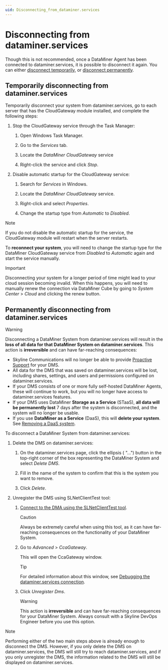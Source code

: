 ```yaml
---
uid: Disconnecting_from_dataminer.services
---
```


# Disconnecting from dataminer.services

Though this is not recommended, once a DataMiner Agent has been connected to dataminer.services, it is possible to disconnect it again. You can either [disconnect temporarily](#temporarily-disconnecting-from-dataminerservices), or [disconnect permanently](#permanently-disconnecting-from-dataminerservices).

## Temporarily disconnecting from dataminer.services

Temporarily disconnect your system from dataminer.services, go to each server that has the CloudGateway module installed, and complete the following steps:

1. Stop the CloudGateway service through the Task Manager:

   1. Open Windows Task Manager.

   1. Go to the *Services* tab.

   1. Locate the *DataMiner CloudGateway* service

   1. Right-click the service and click *Stop*.

1. Disable automatic startup for the CloudGateway service:

   1. Search for *Services* in Windows.

   1. Locate the *DataMiner CloudGateway* service.

   1. Right-click and select *Properties*.

   1. Change the startup type from *Automatic* to *Disabled*.

> [!NOTE]
> If you do not disable the automatic startup for the service, the CloudGateway module will restart when the server restarts.

To **reconnect your system**, you will need to change the startup type for the DataMiner CloudGateway service from *Disabled* to *Automatic* again and start the service manually.

> [!IMPORTANT]
> Disconnecting your system for a longer period of time might lead to your cloud session becoming invalid. When this happens, you will need to manually renew the connection via DataMiner Cube by going to *System Center* > *Cloud* and clicking the renew button.

## Permanently disconnecting from dataminer.services

> [!WARNING]
> Disconnecting a DataMiner System from dataminer.services will result in the **loss of all data for that DataMiner System on dataminer.services**. This action is **irreversible** and can have far-reaching consequences:
>
> - Skyline Communications will no longer be able to provide [Proactive Support](xref:Proactive_Support) for your DMS.
> - All data for the DMS that was saved on dataminer.services will be lost, including shares, settings, and users and permissions configured on dataminer.services.
> - If your DMS consists of one or more fully self-hosted DataMiner Agents, these will continue to work, but you will no longer have access to dataminer.services features.
> - If your DMS uses DataMiner **Storage as a Service** (STaaS), **all data will be permanently lost** 7 days after the system is disconnected, and the system will no longer be usable.
> - If you use **DataMiner as a Service** (DaaS), this will **delete your system**. See [Removing a DaaS system](xref:Removing_a_DaaS_system).

To disconnect a DataMiner System from dataminer.services:

1. Delete the DMS on dataminer.services:

   1. On the dataminer.services page, click the ellipsis ( "...") button in the top-right corner of the box representing the DataMiner System and select *Delete DMS*.

   1. Fill in the name of the system to confirm that this is the system you want to remove.

   1. Click *Delete*.

1. Unregister the DMS using SLNetClientTest tool:

   1. [Connect to the DMA using the SLNetClientTest tool](xref:Connecting_to_a_DMA_with_the_SLNetClientTest_tool).

      > [!CAUTION]
      > Always be extremely careful when using this tool, as it can have far-reaching consequences on the functionality of your DataMiner System.

   1. Go to *Advanced* > *CcaGateway*.

      This will open the CcaGateway window.

      > [!TIP]
      > For detailed information about this window, see [Debugging the dataminer.services connection](xref:SLNetClientTest_debugging_cloud_connection).

   1. Click *Unregister Dms*.

      > [!WARNING]
      > This action is **irreversible** and can have far-reaching consequences for your DataMiner System. Always consult with a Skyline DevOps Engineer before you use this option.

> [!NOTE]
> Performing either of the two main steps above is already enough to disconnect the DMS. However, if you only delete the DMS on dataminer.services, the DMS will still try to reach dataminer.services, and if you only unregister the DMS, the information related to the DMS will still be displayed on dataminer.services.
